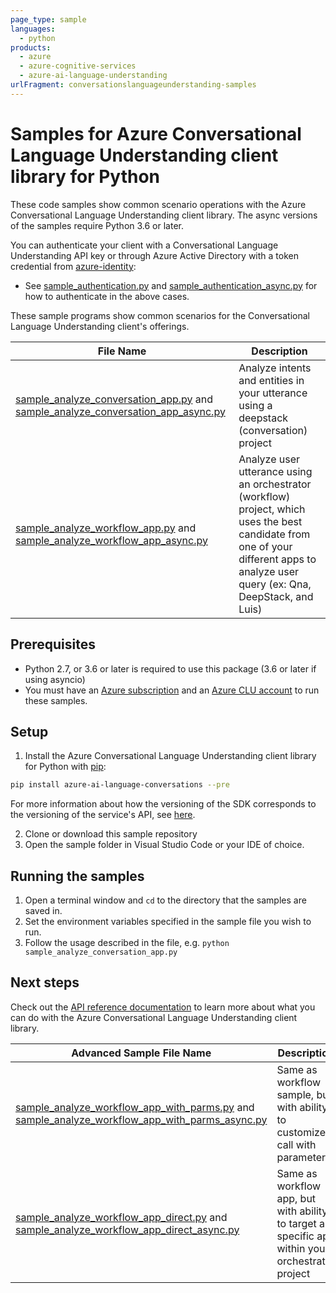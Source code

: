 ```yaml
---
page_type: sample
languages:
  - python
products:
  - azure
  - azure-cognitive-services
  - azure-ai-language-understanding
urlFragment: conversationslanguageunderstanding-samples
---
```


# Samples for Azure Conversational Language Understanding client library for Python

These code samples show common scenario operations with the Azure Conversational Language Understanding client library.
The async versions of the samples require Python 3.6 or later.

You can authenticate your client with a Conversational Language Understanding API key or through Azure Active Directory with a token credential from [azure-identity][azure_identity]:
* See [sample_authentication.py][sample_authentication] and [sample_authentication_async.py][sample_authentication_async] for how to authenticate in the above cases.

These sample programs show common scenarios for the Conversational Language Understanding client's offerings.

|**File Name**|**Description**|
|----------------|-------------|
|[sample_analyze_conversation_app.py][sample_analyze_conversation_app] and [sample_analyze_conversation_app_async.py][sample_analyze_conversation_app_async]|Analyze intents and entities in your utterance using a deepstack (conversation) project|
|[sample_analyze_workflow_app.py][sample_analyze_workflow_app] and [sample_analyze_workflow_app_async.py][sample_analyze_workflow_app_async]|Analyze user utterance using an orchestrator (workflow) project, which uses the best candidate from one of your different apps to analyze user query (ex: Qna, DeepStack, and Luis)|



## Prerequisites
* Python 2.7, or 3.6 or later is required to use this package (3.6 or later if using asyncio)
* You must have an [Azure subscription][azure_subscription] and an
[Azure CLU account][azure_clu_account] to run these samples.

## Setup

1. Install the Azure Conversational Language Understanding client library for Python with [pip][pip]:

```bash
pip install azure-ai-language-conversations --pre
```
For more information about how the versioning of the SDK corresponds to the versioning of the service's API, see [here][versioning_story_readme].

2. Clone or download this sample repository
3. Open the sample folder in Visual Studio Code or your IDE of choice.

## Running the samples

1. Open a terminal window and `cd` to the directory that the samples are saved in.
2. Set the environment variables specified in the sample file you wish to run.
3. Follow the usage described in the file, e.g. `python sample_analyze_conversation_app.py`

## Next steps

Check out the [API reference documentation][api_reference_documentation] to learn more about
what you can do with the Azure Conversational Language Understanding client library.

|**Advanced Sample File Name**|**Description**|
|----------------|-------------|
|[sample_analyze_workflow_app_with_parms.py][sample_analyze_workflow_app_with_parms] and [sample_analyze_workflow_app_with_parms_async.py][sample_analyze_workflow_app_with_parms_async]|Same as workflow sample, but with ability to customize call with parameters|
|[sample_analyze_workflow_app_direct.py][sample_analyze_workflow_app_direct] and [sample_analyze_workflow_app_direct_async.py][sample_analyze_workflow_app_direct_async]|Same as workflow app, but with ability to target a specific app within your orchestrator project|




[azure_identity]: https://github.com/Azure/azure-sdk-for-python/tree/main/sdk/identity/azure-identity
[azure_subscription]: https://azure.microsoft.com/free/
[azure_clu_account]: https://language.azure.com/clu/projects
[azure_identity_pip]: https://pypi.org/project/azure-identity/
[pip]: https://pypi.org/project/pip/


[sample_authentication]: https://github.com/Azure/azure-sdk-for-python/blob/main/sdk/cognitivelanguage/azure-ai-language-conversations/samples/sample_authentication.py
[sample_authentication_async]: https://github.com/Azure/azure-sdk-for-python/blob/main/sdk/cognitivelanguage/azure-ai-language-conversations/samples/async/sample_authentication_async.py

[sample_analyze_conversation_app]: https://github.com/Azure/azure-sdk-for-python/blob/main/sdk/cognitivelanguage/azure-ai-language-conversations/samples/sample_analyze_conversation_app.py
[sample_analyze_conversation_app_async]: https://github.com/Azure/azure-sdk-for-python/blob/main/sdk/cognitivelanguage/azure-ai-language-conversations/samples/async/sample_analyze_conversation_app_async.py

[sample_analyze_workflow_app]: https://github.com/Azure/azure-sdk-for-python/tree/main/sdk/cognitivelanguage/azure-ai-language-conversations/samples/sample_analyze_workflow_app.py
[sample_analyze_workflow_app_async]: https://github.com/Azure/azure-sdk-for-python/tree/main/sdk/cognitivelanguage/azure-ai-language-conversations/samples/async/sample_analyze_workflow_app_async.py

[sample_analyze_workflow_app_with_parms]: https://github.com/Azure/azure-sdk-for-python/blob/main/sdk/cognitivelanguage/azure-ai-language-conversations/samples/sample_analyze_workflow_app_with_parms.py
[sample_analyze_workflow_app_with_parms_async]: https://github.com/Azure/azure-sdk-for-python/blob/main/sdk/cognitivelanguage/azure-ai-language-conversations/samples/async/sample_analyze_workflow_app_with_parms_async.py

[sample_analyze_workflow_app_direct]: https://github.com/Azure/azure-sdk-for-python/blob/main/sdk/cognitivelanguage/azure-ai-language-conversations/samples/sample_sample_analyze_workflow_app_direct.py
[sample_analyze_workflow_app_direct_async]: https://github.com/Azure/azure-sdk-for-python/blob/main/sdk/cognitivelanguage/azure-ai-language-conversations/samples/async/sample_sample_analyze_workflow_app_direct_async.py


[api_reference_documentation]: https://language.azure.com/clu/projects

[versioning_story_readme]: https://github.com/Azure/azure-sdk-for-python/tree/main/sdk/cognitivelanguage/azure-ai-language-conversations#install-the-package